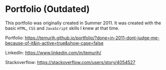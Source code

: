 # Portfolio (Outdated)

This portfolio was originally created in Summer 2011. It was created with the basic `HTML`, `CSS` and `JavaScript` skills I knew at that time.

Portfolio: https://temurih.github.io/portfolio/?done=in-2011-dont-judge-me-because-of-it&in-active=true&show-case=false

LinkedIn: https://www.linkedin.com/in/temurih/

Stackoverflow: https://stackoverflow.com/users/story/4054527

